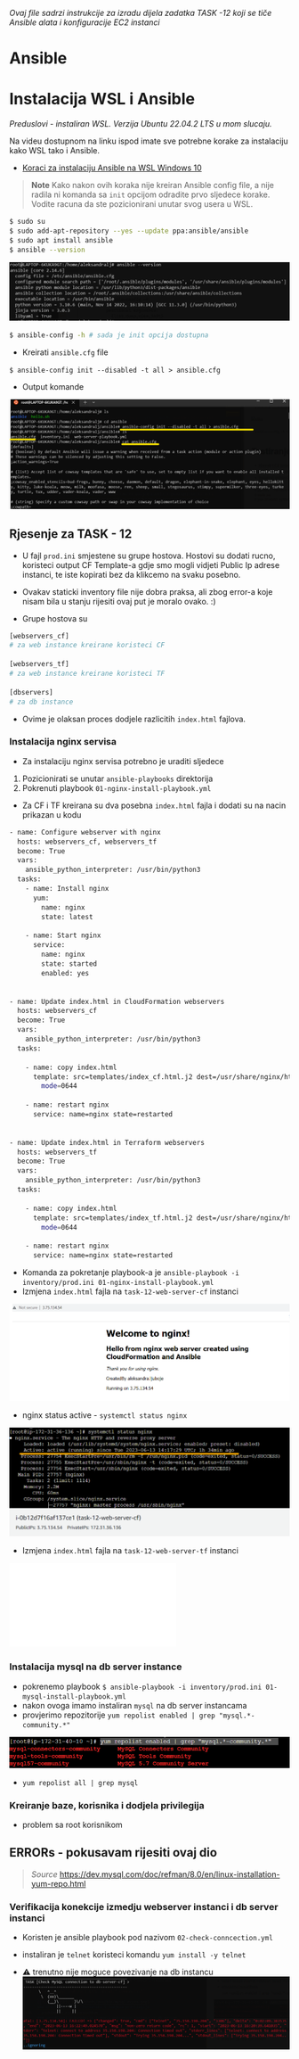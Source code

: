 *Ovaj file sadrzi instrukcije za izradu dijela zadatka TASK -12 koji se tiče Ansible alata i konfiguracije EC2 instanci*

# Ansible

# Instalacija WSL i Ansible
*Preduslovi - instaliran WSL. Verzija Ubuntu 22.04.2 LTS u mom slucaju.*

Na videu dostupnom na linku ispod imate sve potrebne korake za instalaciju kako WSL tako i Ansible. 

* [Koraci za instalaciju Ansible na WSL Windows 10](https://www.youtube.com/watch?v=4w6eVmYY-Oc&t=216s)

>**Note**
> Kako nakon ovih koraka nije kreiran Ansible config file, a nije radila ni komanda sa `init` opcijom odradite prvo sljedece korake. Vodite racuna da ste pozicionirani unutar svog usera u WSL. 

```bash
$ sudo su
$ sudo add-apt-repository --yes --update ppa:ansible/ansible
$ sudo apt install ansible
$ ansible --version
```
![slika](task12-screenshots/ansible/ansible-ubuntu.png)

```bash
$ ansible-config -h # sada je init opcija dostupna
```
* Kreirati `ansible.cfg` file

`$ ansible-config init --disabled -t all > ansible.cfg`

* Output komande

![slika](task12-screenshots/ansible/ansible-cfg-created.png)

## Rjesenje za TASK - 12

- U fajl `prod.ini` smjestene su grupe hostova. Hostovi su dodati rucno, koristeci output CF Template-a gdje smo mogli vidjeti Public Ip adrese instanci, te iste kopirati bez da klikcemo na svaku posebno. 
- Ovakav staticki inventory file nije dobra praksa, ali zbog error-a koje nisam bila u stanju rijesiti ovaj put je moralo ovako. :)

- Grupe hostova su 
```bash
[webservers_cf]
# za web instance kreirane koristeci CF

[webservers_tf]
# za web instance kreirane koristeci TF

[dbservers]
# za db instance 
```
- Ovime je olaksan proces dodjele razlicitih `index.html` fajlova.

### Instalacija nginx servisa 
-  Za instalaciju nginx servisa potrebno je uraditi sljedece
1. Pozicionirati se unutar `ansible-playbooks` direktorija
2. Pokrenuti playbook `01-nginx-install-playbook.yml`
- Za CF i TF kreirana su dva posebna `index.html` fajla i dodati su na nacin prikazan u kodu 

```bash
- name: Configure webserver with nginx
  hosts: webservers_cf, webservers_tf
  become: True
  vars:
    ansible_python_interpreter: /usr/bin/python3
  tasks:
    - name: Install nginx 
      yum:
        name: nginx
        state: latest

    - name: Start nginx
      service: 
        name: nginx
        state: started
        enabled: yes


- name: Update index.html in CloudFormation webservers
  hosts: webservers_cf
  become: True
  vars:
    ansible_python_interpreter: /usr/bin/python3
  tasks:
  
    - name: copy index.html
      template: src=templates/index_cf.html.j2 dest=/usr/share/nginx/html/index.html
        mode=0644

    - name: restart nginx
      service: name=nginx state=restarted


- name: Update index.html in Terraform webservers
  hosts: webservers_tf
  become: True
  vars:
    ansible_python_interpreter: /usr/bin/python3
  tasks:
  
    - name: copy index.html
      template: src=templates/index_tf.html.j2 dest=/usr/share/nginx/html/index.html
        mode=0644

    - name: restart nginx
      service: name=nginx state=restarted
```
- Komanda za pokretanje playbook-a je
`ansible-playbook -i inventory/prod.ini 01-nginx-install-playbook.yml`
- Izmjena `index.html` fajla na `task-12-web-server-cf` instanci

![slika](task12-screenshots/ansible/nginx-index.png)
- nginx status active - `systemctl status nginx`

![slika](task12-screenshots/ansible/nginx-up-running.png)

- Izmjena `index.html` fajla na `task-12-web-server-tf` instanci

![slika](task12-screenshots/ansible/nginx-index.p)


### Instalacija mysql na db server instance
- pokrenemo playbook `$ ansible-playbook -i inventory/prod.ini 01-mysql-install-playbook.yml`
- nakon ovoga imamo instaliran `mysql` na db server instancama
- provjerimo repozitorije 
`yum repolist enabled | grep "mysql.*-community.*"`

![slika](task12-screenshots/ansible/mysql-repos.png)
- `yum repolist all | grep mysql` 

### Kreiranje  baze, korisnika i dodjela privilegija 
- problem sa root korisnikom 
## ERRORs - pokusavam rijesiti ovaj dio 
>*Source*
> https://dev.mysql.com/doc/refman/8.0/en/linux-installation-yum-repo.html

### Verifikacija konekcije izmedju webserver instanci i db server instanci
- Koristen je ansible playbook pod nazivom `02-check-conncection.yml`
- instaliran je `telnet` koristeci komandu `yum install -y telnet` 

- :warning: trenutno nije moguce povezivanje na db instancu
![slika](task12-screenshots/ansible/mysql-connection-error.png)
